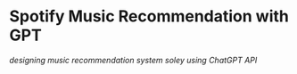 # Spotify Music Recommendation with GPT

*designing music recommendation system soley using ChatGPT API*
